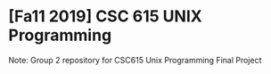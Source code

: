 # [Fa11 2019] CSC 615 UNIX Programming
Note: Group 2 repository for CSC615 Unix Programming Final Project
